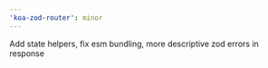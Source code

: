 ```yaml
---
'koa-zod-router': minor
---
```


Add state helpers, fix esm bundling, more descriptive zod errors in response
